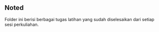 ## Noted

Folder ini berisi berbagai tugas latihan yang sudah diselesaikan dari setiap sesi perkuliahan.